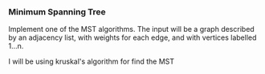 ### Minimum Spanning Tree
Implement one of the MST algorithms. The input will be a graph described by an
adjacency list, with weights for each edge, and with vertices labelled 1...n. 

I will be using kruskal's algorithm for find the MST
